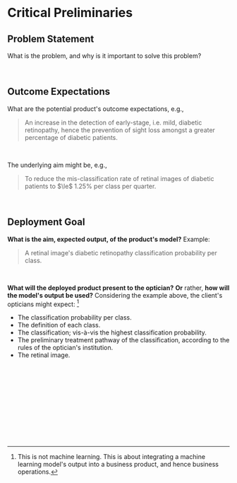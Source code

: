 <br>

# Critical Preliminaries

## Problem Statement

What is the problem, and why is it important to solve this problem?

<br>

## Outcome Expectations

What are the potential product's outcome expectations, e.g.,

<blockquote>
    An increase in the detection of early-stage, i.e. mild, diabetic retinopathy, hence the prevention of sight loss amongst a greater percentage of diabetic patients.
</blockquote>

<br>

The underlying aim might be, e.g.,

<blockquote>
    To reduce the mis-classification rate of retinal images of diabetic patients to $\le$ 1.25% per class per quarter.
</blockquote>

<br>

## Deployment Goal

**What is the aim, expected output, of the product's model?**  Example:

<blockquote>
    A retinal image's diabetic retinopathy classification probability per class.
</blockquote>

<br>

**What will the deployed product present to the optician?**  **Or** rather, **how will the model's output be used?**  Considering the example above, the client's opticians might expect: [^deployment]

<ul class="disc">
    <li class="disc">The classification probability per class.</li>
    <li class="disc">The definition of each class.</li>
    <li class="disc">The classification; vis-à-vis the highest classification probability.</li>
    <li class="disc">The preliminary treatment pathway of the classification, according to the rules of the optician's institution.</li>
    <li class="disc">The retinal image.</li>
</ul>

<br>
<br>

<br>
<br>

<br>
<br>

<br>
<br>

[^deployment]: This is not machine learning.  This is about integrating a machine learning model's output into a business product, and hence business operations.

<br>
<br>
